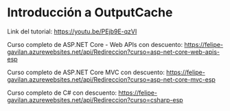 # Introducción a OutputCache

Link del tutorial: https://youtu.be/PEjb9E-qzVI

Curso completo de ASP.NET Core - Web APIs con descuento: https://felipe-gavilan.azurewebsites.net/api/Redireccion?curso=asp-net-core-web-apis-esp

Curso completo de ASP.NET Core MVC con descuento: https://felipe-gavilan.azurewebsites.net/api/Redireccion?curso=asp-net-core-mvc-esp

Curso completo de C# con descuento: https://felipe-gavilan.azurewebsites.net/api/Redireccion?curso=csharp-esp

